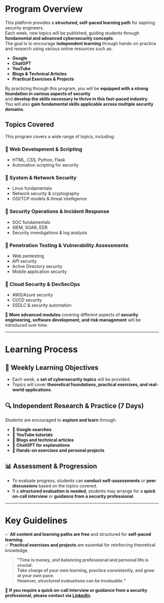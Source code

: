 # Program Overview  

This platform provides a **structured, self-paced learning path** for aspiring security engineers.  
Each week, new topics will be published, guiding students through **fundamental and advanced cybersecurity concepts**.  
The goal is to encourage **independent learning** through hands-on practice and research using various online resources such as:  
- **Google**  
- **ChatGPT**  
- **YouTube**  
- **Blogs & Technical Articles**  
- **Practical Exercises & Projects**  

By practicing through this program, you will be **equipped with a strong foundation in various aspects of security**  
and **develop the skills necessary to thrive in this fast-paced industry**.  
You will also **gain fundamental skills applicable across multiple security domains**.  

## Topics Covered  

This program covers a wide range of topics, including:  

### **🔹 Web Development & Scripting**  
- HTML, CSS, Python, Flask  
- Automation scripting for security  

### **🔹 System & Network Security**  
- Linux fundamentals  
- Network security & cryptography  
- OSI/TCP models & threat intelligence  

### **🔹 Security Operations & Incident Response**  
- SOC fundamentals  
- SIEM, SOAR, EDR  
- Security investigations & log analysis  

### **🔹 Penetration Testing & Vulnerability Assessments**  
- Web pentesting  
- API security  
- Active Directory security  
- Mobile application security  

### **🔹 Cloud Security & DevSecOps**  
- AWS/Azure security  
- CI/CD security  
- SSDLC & security automation  

🚀 **More advanced modules** covering different aspects of **security engineering, software development, and risk management** will be introduced over time.  

---

# Learning Process  

## **📌 Weekly Learning Objectives**  
- Each week, a **set of cybersecurity topics** will be provided.  
- Topics will cover **theoretical foundations, practical exercises, and real-world applications**.  

## **🔍 Independent Research & Practice (7 Days)**  
Students are encouraged to **explore and learn** through:  
- 🔹 **Google searches**  
- 🔹 **YouTube tutorials**  
- 🔹 **Blogs and technical articles**  
- 🔹 **ChatGPT for explanations**  
- 🔹 **Hands-on exercises and personal projects**  

## **📊 Assessment & Progression**  
- To evaluate progress, students can **conduct self-assessments** or **peer discussions** based on the topics covered.  
- If a **structured evaluation is needed**, students may arrange for a **quick on-call interview** or **guidance from a security professional**.  

---

# Key Guidelines  

✅ **All content and learning paths are free** and structured for **self-paced learning**.  
✅ **Practical exercises and projects** are essential for reinforcing theoretical knowledge.  

> **"Time is money, and balancing professional and personal life is crucial.  
> Take charge of your own learning, practice consistently, and grow at your own pace.  
> However, structured evaluations can be invaluable."**  

📩 **If you require a quick on-call interview or guidance from a security professional, please contact via [LinkedIn](https://www.linkedin.com/in/manas-ramesh-9a7ba4149/).**  
